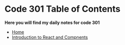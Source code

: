 # Code 301 Table of Contents

 **Here you will find my daily notes for code 301**

- [Home](README.md)
- [Introduction to React and Compnents](301-main/301TableofContents.md)
